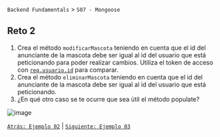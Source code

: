 `Backend Fundamentals` > `S07 - Mongoose` 
	
## Reto 2

1. Crea el método `modificarMascota` teniendo en cuenta que el id del anunciante de la mascota debe ser igual al id del usuario que está peticionando para poder realizar cambios. Utiliza el token de acceso con [`req.usuario.id`](http://req.usuario.id) para comparar.
2. Crea el método `eliminarMascota` teniendo en cuenta que el id del anunciante de la mascota debe ser igual al id del usuario que está peticionando.
3. ¿En qué otro caso se te ocurre que sea útil el método populate?

![image](https://i.stack.imgur.com/GcGMK.png)


[`Atrás: Ejemplo 02`](https://github.com/beduExpert/A2-Backend-Fundamentals-2020/tree/master/Sesion-07/Reto-01) | [`Siguiente: Ejemplo 03`](https://github.com/beduExpert/A2-Backend-Fundamentals-2020/tree/master/Sesion-07/Ejemplo-03)
